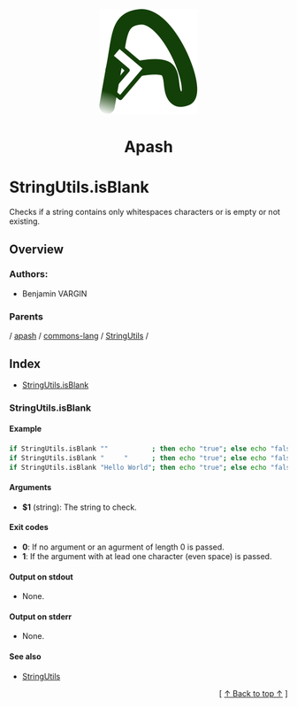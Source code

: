 
<div align="center" id="apash-top">
  <a href="https://github.com/hastec-fr/apash">
    <img alt="apash-logo" src="../../../../../../../assets/apash-logo.svg"/>
  </a>

  # Apash
</div>

# StringUtils.isBlank

Checks if a string contains only whitespaces characters or is empty or not existing.

## Overview

<!-- -->

### Authors:
* Benjamin VARGIN

### Parents
<!-- apash.parentBegin -->
[](../../../../.md) / [apash](../../../apash.md) / [commons-lang](../../commons-lang.md) / [StringUtils](../StringUtils.md) / 
<!-- apash.parentEnd -->

## Index

* [StringUtils.isBlank](#stringutilsisblank)

### StringUtils.isBlank

#### Example

```bash
if StringUtils.isBlank ""           ; then echo "true"; else echo "false"; # true
if StringUtils.isBlank "     "      ; then echo "true"; else echo "false"; # true
if StringUtils.isBlank "Hello World"; then echo "true"; else echo "false"; # false
```

#### Arguments

* **$1** (string): The string to check.

#### Exit codes

* **0**: If no argument or an agurment of length 0 is passed.
* **1**: If the argument with at lead one character (even space) is passed.

#### Output on stdout

* None.

#### Output on stderr

* None.

#### See also

* [StringUtils](../StringUtils.md)


  <div align="right">[ <a href="#apash-top">↑ Back to top ↑</a> ]</div>

